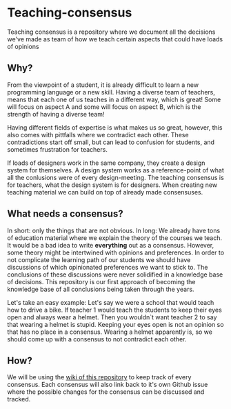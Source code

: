 # Teaching-consensus
Teaching consensus is a repository where we document all the decisions we've made as team of how we teach certain aspects that could have loads of opinions

## Why?
From the viewpoint of a student, it is already difficult to learn a new programming language or a new skill. Having a diverse team of teachers, means that each one of us teaches in a different way, which is great! Some will focus on aspect A and some will focus on aspect B, which is the strength of having a diverse team! 

Having different fields of expertise is what makes us so great, however, this also comes with pittfalls where we contradict each other. These contradictions start off small, but can lead to confusion for students, and sometimes frustration for teachers.

If loads of designers work in the same company, they create a design system for themselves. A design system works as a reference-point of what all the conlusions were of every design-meeting. The teaching consensus is for teachers, what the design system is for designers. When creating new teaching material we can build on top of already made consensuses.


## What needs a consensus?
In short: only the things that are not obvious. 
In long: We already have tons of education material where we explain the theory of the courses we teach. It would be a bad idea to write **everything** out as a consensus. However, some theory might be intertwined with opinions and preferences. In order to not complicate the learning path of our students we should have discussions of which opinionated preferences we want to stick to. The conclusions of these discussions were never solidified in a knowledge base of decisions. This repository is our first approach of becoming the knowledge base of all conclusions being taken through the years. 

Let's take an easy example: Let's say we were a school that would teach how to drive a bike. If teacher 1 would teach the students to keep their eyes open and always wear a helmet. Then you wouldn`t want teacher 2 to say that wearing a helmet is stupid.
Keeping your eyes open is not an opinion so that has no place in a consensus. Wearing a helmet apparently is, so we should come up with a consensus to not contradict each other.

## How?
We will be using the [wiki of this repository]([url](https://github.com/gdmgent/Teaching-consensus/wiki)) to keep track of every consensus. Each consensus will also link back to it's own Github issue where the possible changes for the consensus can be discussed and tracked.

